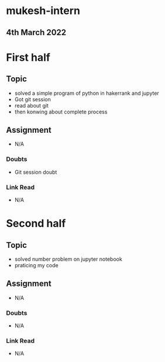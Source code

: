 # mukesh-intern

## 4th March 2022

# First half

## Topic
- solved a simple program of python in hakerrank and jupyter
- Got git session 
- read about git
- then konwing about complete process

## Assignment 
- N/A

### Doubts
- Git session doubt

### Link Read
- N/A
# Second half

## Topic
- solved number problem on jupyter notebook
- praticing my code

## Assignment
- N/A

### Doubts
- N/A
### Link Read
- N/A
 
